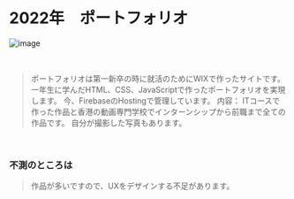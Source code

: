 # 2022年　ポートフォリオ
![image](https://github.com/cyrusmanosa/Portfolio2022/blob/447bff487db80ac34f8df27aa3d8be4b2848b317/public/image/original.png)

<br>

> ポートフォリオは第一新卒の時に就活のためにWIXで作ったサイトです。
> 一年生に学んだHTML、CSS、JavaScriptで作ったポートフォリオを実現します。
> 今、FirebaseのHostingで管理しています。
> 内容：
> ITコースで作った作品と香港の動画専門学校でインターンシップから前職まで全ての作品です。
> 自分が撮影した写真もあります。

<br>

### 不測のところは
> 作品が多いですので、UXをデザインする不足があります。
